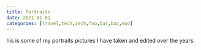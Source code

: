 ```yaml
---
title: Portraits
date: 2021-01-01
categories: [travel,tech,zech,foo,bar,baz,moo]
---
```


his is some of my portraits pictures I have taken and edited over the years.